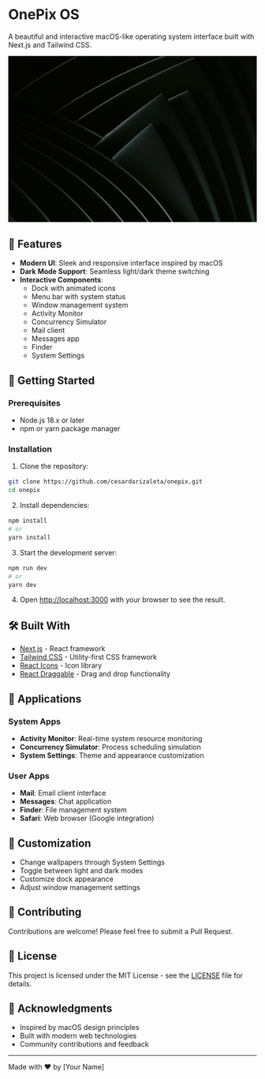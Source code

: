 # OnePix OS

A beautiful and interactive macOS-like operating system interface built with Next.js and Tailwind CSS.

![OnePix OS Screenshot](public/resources/wallpaper.webp)

## 🌟 Features

- **Modern UI**: Sleek and responsive interface inspired by macOS
- **Dark Mode Support**: Seamless light/dark theme switching
- **Interactive Components**:
  - Dock with animated icons
  - Menu bar with system status
  - Window management system
  - Activity Monitor
  - Concurrency Simulator
  - Mail client
  - Messages app
  - Finder
  - System Settings

## 🚀 Getting Started

### Prerequisites

- Node.js 18.x or later
- npm or yarn package manager

### Installation

1. Clone the repository:
```bash
git clone https://github.com/cesardarizaleta/onepix.git
cd onepix
```

2. Install dependencies:
```bash
npm install
# or
yarn install
```

3. Start the development server:
```bash
npm run dev
# or
yarn dev
```

4. Open [http://localhost:3000](http://localhost:3000) with your browser to see the result.

## 🛠️ Built With

- [Next.js](https://nextjs.org/) - React framework
- [Tailwind CSS](https://tailwindcss.com/) - Utility-first CSS framework
- [React Icons](https://react-icons.github.io/react-icons/) - Icon library
- [React Draggable](https://github.com/react-grid-layout/react-draggable) - Drag and drop functionality

## 📱 Applications

### System Apps
- **Activity Monitor**: Real-time system resource monitoring
- **Concurrency Simulator**: Process scheduling simulation
- **System Settings**: Theme and appearance customization

### User Apps
- **Mail**: Email client interface
- **Messages**: Chat application
- **Finder**: File management system
- **Safari**: Web browser (Google integration)

## 🎨 Customization

- Change wallpapers through System Settings
- Toggle between light and dark modes
- Customize dock appearance
- Adjust window management settings

## 🤝 Contributing

Contributions are welcome! Please feel free to submit a Pull Request.

## 📝 License

This project is licensed under the MIT License - see the [LICENSE](LICENSE) file for details.

## 🙏 Acknowledgments

- Inspired by macOS design principles
- Built with modern web technologies
- Community contributions and feedback

---

Made with ❤️ by [Your Name]
